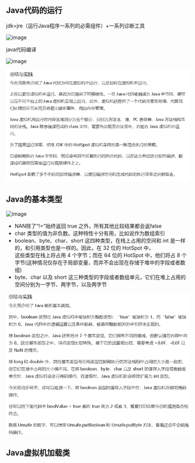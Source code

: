 ##  Java代码的运行

jdk=jre（运行Java程序一系列的必需组件）+一系列诊断工具  

![image](https://static001.geekbang.org/resource/image/ab/77/ab5c3523af08e0bf2f689c1d6033ef77.png)

java代码编译  

![image](https://static001.geekbang.org/resource/image/5e/3b/5ee351091464de78eed75438b6f9183b.png)

![image](https://github.com/liusiqincoder/javaWeb/blob/master/jvm/picture/java%E4%BB%A3%E7%A0%81%E8%BF%90%E8%A1%8C%E6%80%BB%E7%BB%93.png)

## Java的基本类型

![image](https://static001.geekbang.org/resource/image/77/45/77dfb788a8ad5877e77fc28ed2d51745.png)

* NAN除了“!=”始终返回 true 之外，所有其他比较结果都会返false  
*  char 类型的值为非负数。这种特性十分有用，比如说作为数组索引  
* boolean、byte、char、short 这四种类型，在栈上占用的空间和 int 是一样的，和引用类型也是一样的。因此，在 32 位的 HotSpot 中，  
这些类型在栈上将占用 4 个字节；而在 64 位的 HotSpot 中，他们将占 8 个字节(这种情况仅存在于局部变量，而并不会出现在存储于堆中的字段或者数组)  
* byte、char 以及 short 这三种类型的字段或者数组单元，它们在堆上占用的空间分别为一字节、两字节，以及两字节  

![image](https://github.com/liusiqincoder/javaWeb/blob/master/jvm/picture/java中的基本类型总结.png)

## Java虚拟机加载类

